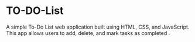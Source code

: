 # TO-DO-List
A simple To-Do List web application built using HTML, CSS, and JavaScript. This app allows users to add, delete, and mark tasks as completed .
